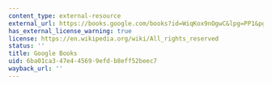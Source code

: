 ```yaml
---
content_type: external-resource
external_url: https://books.google.com/books?id=WiqKox9nOgwC&lpg=PP1&pg=PP1#v=onepage&q&f=false
has_external_license_warning: true
license: https://en.wikipedia.org/wiki/All_rights_reserved
status: ''
title: Google Books
uid: 6ba01ca3-47e4-4569-9efd-b8eff52beec7
wayback_url: ''
---
```

